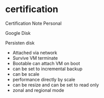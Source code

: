 # certification

Certification Note Personal


Google Disk 

Persisten disk 

- Attached via network 
- Survive VM terminate
- Bootable can attach VM on boot
- can be set to incremental backup
- can be scale 
- performance directly by scale 
- can be resize and can be set to read only 
- zonal and regional mode 